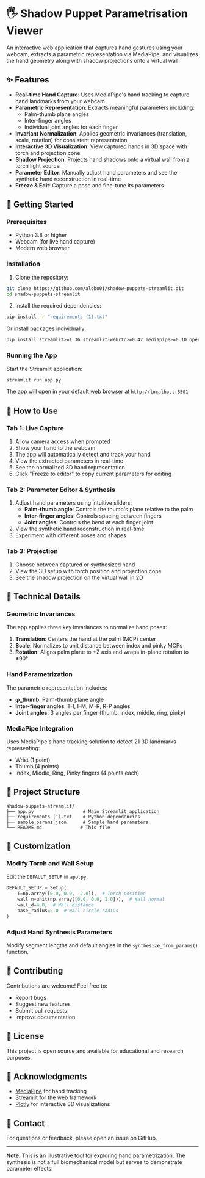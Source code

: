 # 🖐️ Shadow Puppet Parametrisation Viewer

An interactive web application that captures hand gestures using your webcam, extracts a parametric representation via MediaPipe, and visualizes the hand geometry along with shadow projections onto a virtual wall.

## ✨ Features

- **Real-time Hand Capture**: Uses MediaPipe's hand tracking to capture hand landmarks from your webcam
- **Parametric Representation**: Extracts meaningful parameters including:
  - Palm-thumb plane angles
  - Inter-finger angles
  - Individual joint angles for each finger
- **Invariant Normalization**: Applies geometric invariances (translation, scale, rotation) for consistent representation
- **Interactive 3D Visualization**: View captured hands in 3D space with torch and projection cone
- **Shadow Projection**: Projects hand shadows onto a virtual wall from a torch light source
- **Parameter Editor**: Manually adjust hand parameters and see the synthetic hand reconstruction in real-time
- **Freeze & Edit**: Capture a pose and fine-tune its parameters

## 🚀 Getting Started

### Prerequisites

- Python 3.8 or higher
- Webcam (for live hand capture)
- Modern web browser

### Installation

1. Clone the repository:
```bash
git clone https://github.com/alobo01/shadow-puppets-streamlit.git
cd shadow-puppets-streamlit
```

2. Install the required dependencies:
```bash
pip install -r "requirements (1).txt"
```

Or install packages individually:
```bash
pip install streamlit>=1.36 streamlit-webrtc>=0.47 mediapipe>=0.10 opencv-python-headless>=4.9 numpy>=1.24 plotly>=5.20 av>=11.0.0
```

### Running the App

Start the Streamlit application:
```bash
streamlit run app.py
```

The app will open in your default web browser at `http://localhost:8501`

## 📖 How to Use

### Tab 1: Live Capture
1. Allow camera access when prompted
2. Show your hand to the webcam
3. The app will automatically detect and track your hand
4. View the extracted parameters in real-time
5. See the normalized 3D hand representation
6. Click "Freeze to editor" to copy current parameters for editing

### Tab 2: Parameter Editor & Synthesis
1. Adjust hand parameters using intuitive sliders:
   - **Palm-thumb angle**: Controls the thumb's plane relative to the palm
   - **Inter-finger angles**: Controls spacing between fingers
   - **Joint angles**: Controls the bend at each finger joint
2. View the synthetic hand reconstruction in real-time
3. Experiment with different poses and shapes

### Tab 3: Projection
1. Choose between captured or synthesized hand
2. View the 3D setup with torch position and projection cone
3. See the shadow projection on the virtual wall in 2D

## 🔬 Technical Details

### Geometric Invariances

The app applies three key invariances to normalize hand poses:

1. **Translation**: Centers the hand at the palm (MCP) center
2. **Scale**: Normalizes to unit distance between index and pinky MCPs
3. **Rotation**: Aligns palm plane to +Z axis and wraps in-plane rotation to ±90°

### Hand Parametrization

The parametric representation includes:
- **φ_thumb**: Palm-thumb plane angle
- **Inter-finger angles**: T-I, I-M, M-R, R-P angles
- **Joint angles**: 3 angles per finger (thumb, index, middle, ring, pinky)

### MediaPipe Integration

Uses MediaPipe's hand tracking solution to detect 21 3D landmarks representing:
- Wrist (1 point)
- Thumb (4 points)
- Index, Middle, Ring, Pinky fingers (4 points each)

## 📁 Project Structure

```
shadow-puppets-streamlit/
├── app.py                  # Main Streamlit application
├── requirements (1).txt    # Python dependencies
├── sample_params.json      # Sample hand parameters
└── README.md              # This file
```

## 🎨 Customization

### Modify Torch and Wall Setup

Edit the `DEFAULT_SETUP` in `app.py`:
```python
DEFAULT_SETUP = Setup(
    T=np.array([0.0, 0.0, -2.0]),  # Torch position
    wall_n=unit(np.array([0.0, 0.0, 1.0])),  # Wall normal
    wall_d=4.0,  # Wall distance
    base_radius=2.0  # Wall circle radius
)
```

### Adjust Hand Synthesis Parameters

Modify segment lengths and default angles in the `synthesize_from_params()` function.

## 🤝 Contributing

Contributions are welcome! Feel free to:
- Report bugs
- Suggest new features
- Submit pull requests
- Improve documentation

## 📝 License

This project is open source and available for educational and research purposes.

## 🙏 Acknowledgments

- [MediaPipe](https://mediapipe.dev/) for hand tracking
- [Streamlit](https://streamlit.io/) for the web framework
- [Plotly](https://plotly.com/) for interactive 3D visualizations

## 📧 Contact

For questions or feedback, please open an issue on GitHub.

---

**Note**: This is an illustrative tool for exploring hand parametrization. The synthesis is not a full biomechanical model but serves to demonstrate parameter effects.
